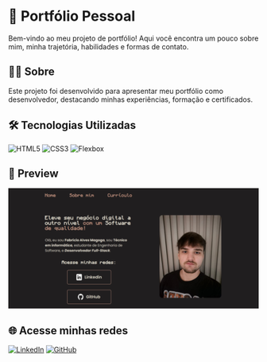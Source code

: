 # 🚀 Portfólio Pessoal

Bem-vindo ao meu projeto de portfólio! Aqui você encontra um pouco sobre mim, minha trajetória, habilidades e formas de contato.

## 👨‍💻 Sobre

Este projeto foi desenvolvido para apresentar meu portfólio como desenvolvedor, destacando minhas experiências, formação e certificados.

## 🛠️ Tecnologias Utilizadas

![HTML5](https://img.shields.io/badge/HTML5-E34F26?style=for-the-badge&logo=html5&logoColor=fff)
![CSS3](https://img.shields.io/badge/CSS3-1572B6?style=for-the-badge&logo=css3&logoColor=fff)
![Flexbox](https://img.shields.io/badge/Flex--box-563D7C?style=for-the-badge&logo=css3&logoColor=fff)

## 📸 Preview

![Preview do Portfólio](./assets/image.png)

## 🌐 Acesse minhas redes

[![LinkedIn](https://img.shields.io/badge/-LinkedIn-0A66C2?style=for-the-badge&logo=linkedin&logoColor=white)](https://linkedin.com/in/fabriciomagoga)
[![GitHub](https://img.shields.io/badge/-GitHub-181717?style=for-the-badge&logo=github&logoColor=white)](https://github.com/magoga-br)
